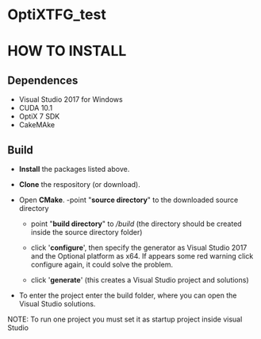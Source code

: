 # OptiXTFG_test

# HOW TO INSTALL

## Dependences
*  Visual Studio 2017 for Windows
*  CUDA 10.1
*  OptiX 7 SDK
*  CakeMAke

## Build

- **Install** the packages listed above.
- **Clone** the respository (or download).
- Open **CMake**.
  -point "**source directory**" to the downloaded source directory
  - point "**build directory**" to */build* (the directory should be created inside the source directory folder)
  - click '**configure**', then specify the generator as Visual Studio 2017 and the Optional platform as x64. If appears some red warning click configure again, it could solve the       problem.
  
  - click '**generate**' (this creates a Visual Studio project and solutions)
  
- To enter the project enter the build folder, where you can open the Visual Studio solutions. 

NOTE: To run one project you must set it as startup project inside visual Studio
